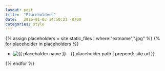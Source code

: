 ```yaml
---
layout: post
title:  "Placeholders"
date:   2016-01-03 14:50:21 -0700
categories: style
---
```

{% assign placeholders = site.static_files | where:"extname",".jpg" %}
{% for placeholder in placeholders %}
- <img src="{{ placeholder.path }}" alt="{{ placeholder.name }}" class="img-responsive" />
  - {{ placeholder.path | prepend: site.url }}
{% endfor %}
